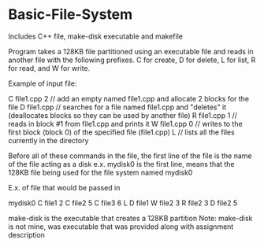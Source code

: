 # Basic-File-System
Includes C++ file, make-disk executable and makefile

Program takes a 128KB file partitioned using an executable file and reads in another file with the following prefixes. C for create, D for delete, L for list,
R for read, and W for write.

Example of input file:

C file1.cpp 2 // add an empty named file1.cpp and allocate 2 blocks for the file
D file1.cpp // searches for a file named file1.cpp and "deletes" it (deallocates blocks so they can be used by another file)
R file1.cpp 1 // reads in block #1 from file1.cpp and prints it
W file1.cpp 0 // writes to the first block (block 0) of the specified file (file1.cpp)
L // lists all the files currently in the directory

Before all of these commands in the file, the first line of the file is the name of the file acting as a disk
e.x. mydisk0 is the first line, means that the 128KB file being used for the file system named mydisk0

E.x. of file that would be passed in

mydisk0
C file1 2
C file2 5
C file3 6
L
D file1
W file2 3
R file2 3
D file2 5

make-disk is the executable that creates a 128KB partition
Note: make-disk is not mine, was executable that was provided along with assignment description
